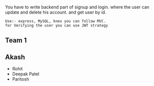 You have to write backend part of signup and login. where the user can update and delete his account. and get user by id.
```
Use:- express, MySQL, knex you can follow MVC.
for Verifying the user you can use JWT strategy
```

## Team 1
## Akash
- Rohit
- Deepak Patel
- Paritosh
